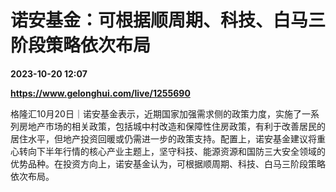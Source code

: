 # 诺安基金：可根据顺周期、科技、白马三阶段策略依次布局

**2023-10-20 12:07**

**https://www.gelonghui.com/live/1255690**

格隆汇10月20日｜诺安基金表示，近期国家加强需求侧的政策力度，实施了一系列房地产市场的相关政策，包括城中村改造和保障性住房政策，有利于改善居民的居住水平，但地产投资回暖或仍需进一步的政策支持。配置上，诺安基金建议将重心转向下半年行情的核心产业主题上，坚守科技、能源资源和国防三大安全领域的优势品种。在投资方向上，诺安基金认为，可根据顺周期、科技、白马三阶段策略依次布局。